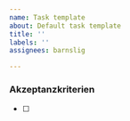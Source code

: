 ```yaml
---
name: Task template
about: Default task template
title: ''
labels: ''
assignees: barnslig

---
```


### Akzeptanzkriterien

- [ ]
